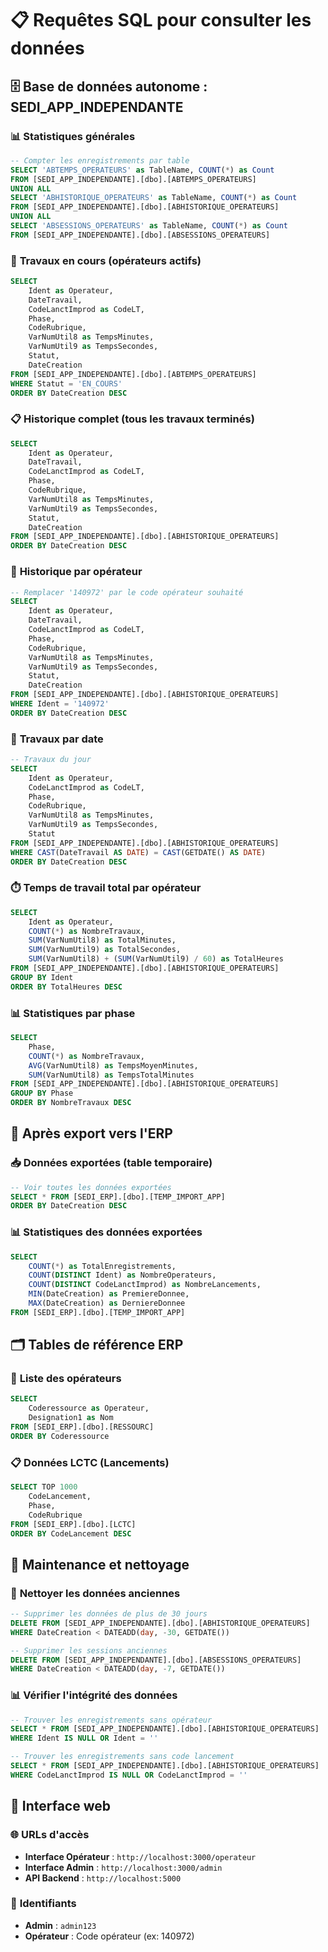 # 📋 Requêtes SQL pour consulter les données

## 🗄️ Base de données autonome : SEDI_APP_INDEPENDANTE

### 📊 **Statistiques générales**
```sql
-- Compter les enregistrements par table
SELECT 'ABTEMPS_OPERATEURS' as TableName, COUNT(*) as Count 
FROM [SEDI_APP_INDEPENDANTE].[dbo].[ABTEMPS_OPERATEURS]
UNION ALL
SELECT 'ABHISTORIQUE_OPERATEURS' as TableName, COUNT(*) as Count 
FROM [SEDI_APP_INDEPENDANTE].[dbo].[ABHISTORIQUE_OPERATEURS]
UNION ALL
SELECT 'ABSESSIONS_OPERATEURS' as TableName, COUNT(*) as Count 
FROM [SEDI_APP_INDEPENDANTE].[dbo].[ABSESSIONS_OPERATEURS]
```

### 👥 **Travaux en cours (opérateurs actifs)**
```sql
SELECT 
    Ident as Operateur,
    DateTravail,
    CodeLanctImprod as CodeLT,
    Phase,
    CodeRubrique,
    VarNumUtil8 as TempsMinutes,
    VarNumUtil9 as TempsSecondes,
    Statut,
    DateCreation
FROM [SEDI_APP_INDEPENDANTE].[dbo].[ABTEMPS_OPERATEURS]
WHERE Statut = 'EN_COURS'
ORDER BY DateCreation DESC
```

### 📋 **Historique complet (tous les travaux terminés)**
```sql
SELECT 
    Ident as Operateur,
    DateTravail,
    CodeLanctImprod as CodeLT,
    Phase,
    CodeRubrique,
    VarNumUtil8 as TempsMinutes,
    VarNumUtil9 as TempsSecondes,
    Statut,
    DateCreation
FROM [SEDI_APP_INDEPENDANTE].[dbo].[ABHISTORIQUE_OPERATEURS]
ORDER BY DateCreation DESC
```

### 👤 **Historique par opérateur**
```sql
-- Remplacer '140972' par le code opérateur souhaité
SELECT 
    Ident as Operateur,
    DateTravail,
    CodeLanctImprod as CodeLT,
    Phase,
    CodeRubrique,
    VarNumUtil8 as TempsMinutes,
    VarNumUtil9 as TempsSecondes,
    Statut,
    DateCreation
FROM [SEDI_APP_INDEPENDANTE].[dbo].[ABHISTORIQUE_OPERATEURS]
WHERE Ident = '140972'
ORDER BY DateCreation DESC
```

### 📅 **Travaux par date**
```sql
-- Travaux du jour
SELECT 
    Ident as Operateur,
    CodeLanctImprod as CodeLT,
    Phase,
    CodeRubrique,
    VarNumUtil8 as TempsMinutes,
    VarNumUtil9 as TempsSecondes,
    Statut
FROM [SEDI_APP_INDEPENDANTE].[dbo].[ABHISTORIQUE_OPERATEURS]
WHERE CAST(DateTravail AS DATE) = CAST(GETDATE() AS DATE)
ORDER BY DateCreation DESC
```

### ⏱️ **Temps de travail total par opérateur**
```sql
SELECT 
    Ident as Operateur,
    COUNT(*) as NombreTravaux,
    SUM(VarNumUtil8) as TotalMinutes,
    SUM(VarNumUtil9) as TotalSecondes,
    SUM(VarNumUtil8) + (SUM(VarNumUtil9) / 60) as TotalHeures
FROM [SEDI_APP_INDEPENDANTE].[dbo].[ABHISTORIQUE_OPERATEURS]
GROUP BY Ident
ORDER BY TotalHeures DESC
```

### 📊 **Statistiques par phase**
```sql
SELECT 
    Phase,
    COUNT(*) as NombreTravaux,
    AVG(VarNumUtil8) as TempsMoyenMinutes,
    SUM(VarNumUtil8) as TempsTotalMinutes
FROM [SEDI_APP_INDEPENDANTE].[dbo].[ABHISTORIQUE_OPERATEURS]
GROUP BY Phase
ORDER BY NombreTravaux DESC
```

## 🔄 **Après export vers l'ERP**

### 📥 **Données exportées (table temporaire)**
```sql
-- Voir toutes les données exportées
SELECT * FROM [SEDI_ERP].[dbo].[TEMP_IMPORT_APP]
ORDER BY DateCreation DESC
```

### 📊 **Statistiques des données exportées**
```sql
SELECT 
    COUNT(*) as TotalEnregistrements,
    COUNT(DISTINCT Ident) as NombreOperateurs,
    COUNT(DISTINCT CodeLanctImprod) as NombreLancements,
    MIN(DateCreation) as PremiereDonnee,
    MAX(DateCreation) as DerniereDonnee
FROM [SEDI_ERP].[dbo].[TEMP_IMPORT_APP]
```

## 🗂️ **Tables de référence ERP**

### 👥 **Liste des opérateurs**
```sql
SELECT 
    Coderessource as Operateur,
    Designation1 as Nom
FROM [SEDI_ERP].[dbo].[RESSOURC]
ORDER BY Coderessource
```

### 📋 **Données LCTC (Lancements)**
```sql
SELECT TOP 1000
    CodeLancement,
    Phase,
    CodeRubrique
FROM [SEDI_ERP].[dbo].[LCTC]
ORDER BY CodeLancement DESC
```

## 🔧 **Maintenance et nettoyage**

### 🧹 **Nettoyer les données anciennes**
```sql
-- Supprimer les données de plus de 30 jours
DELETE FROM [SEDI_APP_INDEPENDANTE].[dbo].[ABHISTORIQUE_OPERATEURS]
WHERE DateCreation < DATEADD(day, -30, GETDATE())

-- Supprimer les sessions anciennes
DELETE FROM [SEDI_APP_INDEPENDANTE].[dbo].[ABSESSIONS_OPERATEURS]
WHERE DateCreation < DATEADD(day, -7, GETDATE())
```

### 📊 **Vérifier l'intégrité des données**
```sql
-- Trouver les enregistrements sans opérateur
SELECT * FROM [SEDI_APP_INDEPENDANTE].[dbo].[ABHISTORIQUE_OPERATEURS]
WHERE Ident IS NULL OR Ident = ''

-- Trouver les enregistrements sans code lancement
SELECT * FROM [SEDI_APP_INDEPENDANTE].[dbo].[ABHISTORIQUE_OPERATEURS]
WHERE CodeLanctImprod IS NULL OR CodeLanctImprod = ''
```

## 📱 **Interface web**

### 🌐 **URLs d'accès**
- **Interface Opérateur** : `http://localhost:3000/operateur`
- **Interface Admin** : `http://localhost:3000/admin`
- **API Backend** : `http://localhost:5000`

### 🔐 **Identifiants**
- **Admin** : `admin123`
- **Opérateur** : Code opérateur (ex: 140972) 